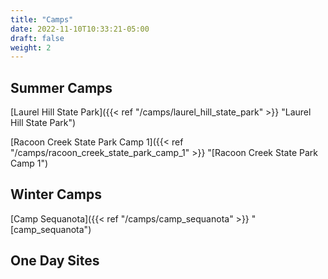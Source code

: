 ```yaml
---
title: "Camps"
date: 2022-11-10T10:33:21-05:00
draft: false
weight: 2
---
```

## Summer Camps

[Laurel  Hill  State  Park]({{< ref "/camps/laurel_hill_state_park" >}} "Laurel  Hill  State  Park")

[Racoon Creek State Park Camp 1]({{< ref "/camps/racoon_creek_state_park_camp_1" >}} "[Racoon Creek State Park Camp 1")

## Winter Camps
[Camp Sequanota]({{< ref "/camps/camp_sequanota" >}} "[camp_sequanota")

## One Day Sites